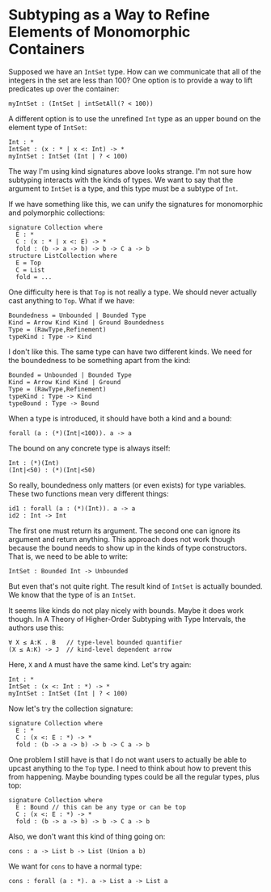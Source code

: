 # Subtyping as a Way to Refine Elements of Monomorphic Containers

Supposed we have an `IntSet` type. How can we communicate that all of
the integers in the set are less than 100? One option is to provide
a way to lift predicates up over the container:

    myIntSet : (IntSet | intSetAll(? < 100))

A different option is to use the unrefined `Int` type as an upper bound
on the element type of `IntSet`:

    Int : *
    IntSet : (x : * | x <: Int) -> *
    myIntSet : IntSet (Int | ? < 100)

The way I'm using kind signatures above looks strange. I'm not sure how
subtyping interacts with the kinds of types. We want to say that the
argument to `IntSet` is a type, and this type must be a subtype of `Int`.

If we have something like this, we can unify the signatures for monomorphic
and polymorphic collections:

    signature Collection where
      E : *
      C : (x : * | x <: E) -> *
      fold : (b -> a -> b) -> b -> C a -> b
    structure ListCollection where
      E = Top
      C = List
      fold = ...

One difficulty here is that `Top` is not really a type. We should never
actually cast anything to `Top`. What if we have:

    Boundedness = Unbounded | Bounded Type
    Kind = Arrow Kind Kind | Ground Boundedness
    Type = (RawType,Refinement)
    typeKind : Type -> Kind

I don't like this. The same type can have two different kinds. We need for
the boundedness to be something apart from the kind:

    Bounded = Unbounded | Bounded Type
    Kind = Arrow Kind Kind | Ground
    Type = (RawType,Refinement)
    typeKind : Type -> Kind
    typeBound : Type -> Bound

When a type is introduced, it should have both a kind and a bound:

    forall (a : (*)(Int|<100)). a -> a

The bound on any concrete type is always itself:

    Int : (*)(Int)
    (Int|<50) : (*)(Int|<50)

So really, boundedness only matters (or even exists) for type variables.
These two functions mean very different things:

    id1 : forall (a : (*)(Int)). a -> a
    id2 : Int -> Int

The first one must return its argument. The second one can ignore its
argument and return anything. This approach does not work though because
the bound needs to show up in the kinds of type constructors. That is,
we need to be able to write:

    IntSet : Bounded Int -> Unbounded

But even that's not quite right. The result kind of `IntSet` is actually
bounded. We know that the type of is an `IntSet`.

It seems like kinds do not play nicely with bounds. Maybe it does work
though. In A Theory of Higher-Order Subtyping with Type Intervals, the
authors use this:

    ∀ X ≤ A:K . B   // type-level bounded quantifier
    (X ≤ A:K) -> J  // kind-level dependent arrow

Here, `X` and `A` must have the same kind. Let's try again:

    Int : *
    IntSet : (x <: Int : *) -> *
    myIntSet : IntSet (Int | ? < 100)

Now let's try the collection signature:

    signature Collection where
      E : *
      C : (x <: E : *) -> *
      fold : (b -> a -> b) -> b -> C a -> b

One problem I still have is that I do not want users to actually be able
to upcast anything to the `Top` type. I need to think about how to prevent
this from happening. Maybe bounding types could be all the regular types,
plus top:

    signature Collection where
      E : Bound // this can be any type or can be top
      C : (x <: E : *) -> *
      fold : (b -> a -> b) -> b -> C a -> b

Also, we don't want this kind of thing going on:

    cons : a -> List b -> List (Union a b)

We want for `cons` to have a normal type:

    cons : forall (a : *). a -> List a -> List a
